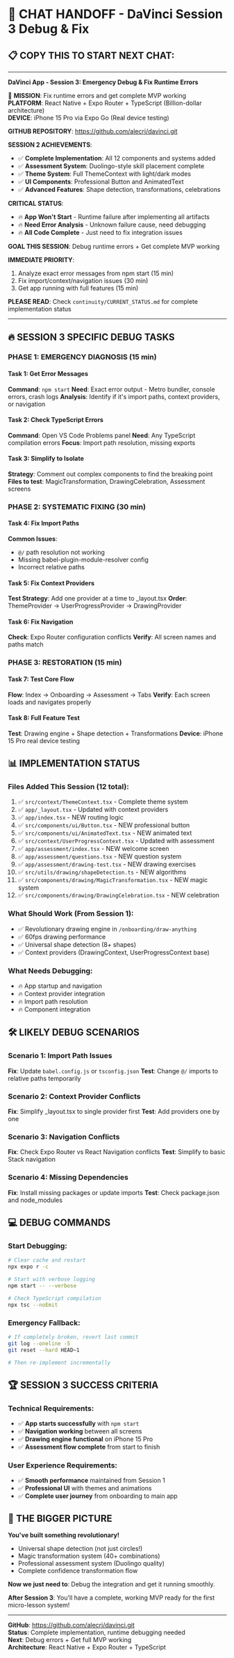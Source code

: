 # 🚀 CHAT HANDOFF - DaVinci Session 3 Debug & Fix

## 📋 COPY THIS TO START NEXT CHAT:

---

**DaVinci App - Session 3: Emergency Debug & Fix Runtime Errors**

🎯 **MISSION**: Fix runtime errors and get complete MVP working  
**PLATFORM**: React Native + Expo Router + TypeScript (Billion-dollar architecture)  
**DEVICE**: iPhone 15 Pro via Expo Go (Real device testing)

**GITHUB REPOSITORY**: https://github.com/alecrj/davinci.git

**SESSION 2 ACHIEVEMENTS**: 
- ✅ **Complete Implementation**: All 12 components and systems added
- ✅ **Assessment System**: Duolingo-style skill placement complete
- ✅ **Theme System**: Full ThemeContext with light/dark modes
- ✅ **UI Components**: Professional Button and AnimatedText
- ✅ **Advanced Features**: Shape detection, transformations, celebrations

**CRITICAL STATUS**: 
- 🔥 **App Won't Start** - Runtime failure after implementing all artifacts
- 🔥 **Need Error Analysis** - Unknown failure cause, need debugging
- 🔥 **All Code Complete** - Just need to fix integration issues

**GOAL THIS SESSION**: Debug runtime errors + Get complete MVP working

**IMMEDIATE PRIORITY**: 
1. Analyze exact error messages from npm start (15 min)
2. Fix import/context/navigation issues (30 min)  
3. Get app running with full features (15 min)

**PLEASE READ**: Check `continuity/CURRENT_STATUS.md` for complete implementation status

---

## 🔥 SESSION 3 SPECIFIC DEBUG TASKS

### PHASE 1: EMERGENCY DIAGNOSIS (15 min)

#### Task 1: Get Error Messages
**Command**: `npm start`
**Need**: Exact error output - Metro bundler, console errors, crash logs
**Analysis**: Identify if it's import paths, context providers, or navigation

#### Task 2: Check TypeScript Errors
**Command**: Open VS Code Problems panel
**Need**: Any TypeScript compilation errors
**Focus**: Import path resolution, missing exports

#### Task 3: Simplify to Isolate
**Strategy**: Comment out complex components to find the breaking point
**Files to test**: MagicTransformation, DrawingCelebration, Assessment screens

### PHASE 2: SYSTEMATIC FIXING (30 min)

#### Task 4: Fix Import Paths
**Common Issues**: 
- `@/` path resolution not working
- Missing babel-plugin-module-resolver config
- Incorrect relative paths

#### Task 5: Fix Context Providers
**Test Strategy**: Add one provider at a time to _layout.tsx
**Order**: ThemeProvider → UserProgressProvider → DrawingProvider

#### Task 6: Fix Navigation
**Check**: Expo Router configuration conflicts
**Verify**: All screen names and paths match

### PHASE 3: RESTORATION (15 min)

#### Task 7: Test Core Flow
**Flow**: Index → Onboarding → Assessment → Tabs
**Verify**: Each screen loads and navigates properly

#### Task 8: Full Feature Test
**Test**: Drawing engine + Shape detection + Transformations
**Device**: iPhone 15 Pro real device testing

## 📊 IMPLEMENTATION STATUS

### Files Added This Session (12 total):
1. ✅ `src/context/ThemeContext.tsx` - Complete theme system
2. ✅ `app/_layout.tsx` - Updated with context providers  
3. ✅ `app/index.tsx` - NEW routing logic
4. ✅ `src/components/ui/Button.tsx` - NEW professional button
5. ✅ `src/components/ui/AnimatedText.tsx` - NEW animated text
6. ✅ `src/context/UserProgressContext.tsx` - Updated with assessment
7. ✅ `app/assessment/index.tsx` - NEW welcome screen
8. ✅ `app/assessment/questions.tsx` - NEW question system
9. ✅ `app/assessment/drawing-test.tsx` - NEW drawing exercises
10. ✅ `src/utils/drawing/shapeDetection.ts` - NEW algorithms
11. ✅ `src/components/drawing/MagicTransformation.tsx` - NEW magic system
12. ✅ `src/components/drawing/DrawingCelebration.tsx` - NEW celebration

### What Should Work (From Session 1):
- ✅ Revolutionary drawing engine in `/onboarding/draw-anything`
- ✅ 60fps drawing performance
- ✅ Universal shape detection (8+ shapes)
- ✅ Context providers (DrawingContext, UserProgressContext base)

### What Needs Debugging:
- 🔥 App startup and navigation
- 🔥 Context provider integration
- 🔥 Import path resolution
- 🔥 Component integration

## 🛠️ LIKELY DEBUG SCENARIOS

### Scenario 1: Import Path Issues
**Fix**: Update `babel.config.js` or `tsconfig.json`
**Test**: Change `@/` imports to relative paths temporarily

### Scenario 2: Context Provider Conflicts
**Fix**: Simplify _layout.tsx to single provider first
**Test**: Add providers one by one

### Scenario 3: Navigation Conflicts
**Fix**: Check Expo Router vs React Navigation conflicts
**Test**: Simplify to basic Stack navigation

### Scenario 4: Missing Dependencies
**Fix**: Install missing packages or update imports
**Test**: Check package.json and node_modules

## 💻 DEBUG COMMANDS

### Start Debugging:
```bash
# Clear cache and restart
npx expo r -c

# Start with verbose logging
npm start -- --verbose

# Check TypeScript compilation
npx tsc --noEmit
```

### Emergency Fallback:
```bash
# If completely broken, revert last commit
git log --oneline -5
git reset --hard HEAD~1

# Then re-implement incrementally
```

## 🏆 SESSION 3 SUCCESS CRITERIA

### Technical Requirements:
- ✅ **App starts successfully** with `npm start`
- ✅ **Navigation working** between all screens
- ✅ **Drawing engine functional** on iPhone 15 Pro
- ✅ **Assessment flow complete** from start to finish

### User Experience Requirements:
- ✅ **Smooth performance** maintained from Session 1
- ✅ **Professional UI** with themes and animations
- ✅ **Complete user journey** from onboarding to main app

## 🎯 THE BIGGER PICTURE

**You've built something revolutionary!** 
- Universal shape detection (not just circles!)
- Magic transformation system (40+ combinations)
- Professional assessment system (Duolingo quality)
- Complete confidence transformation flow

**Now we just need to**: Debug the integration and get it running smoothly.

**After Session 3**: You'll have a complete, working MVP ready for the first micro-lesson system!

---

**GitHub**: https://github.com/alecrj/davinci.git  
**Status**: Complete implementation, runtime debugging needed  
**Next**: Debug errors + Get full MVP working  
**Architecture**: React Native + Expo Router + TypeScript